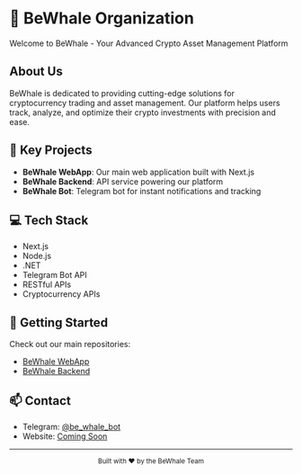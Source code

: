 # 🐋 BeWhale Organization

Welcome to BeWhale - Your Advanced Crypto Asset Management Platform

## About Us

BeWhale is dedicated to providing cutting-edge solutions for cryptocurrency trading and asset management. Our platform helps users track, analyze, and optimize their crypto investments with precision and ease.

## 🚀 Key Projects

- **BeWhale WebApp**: Our main web application built with Next.js
- **BeWhale Backend**: API service powering our platform
- **BeWhale Bot**: Telegram bot for instant notifications and tracking

## 💻 Tech Stack

- Next.js
- Node.js
- .NET
- Telegram Bot API
- RESTful APIs
- Cryptocurrency APIs

## 🔧 Getting Started

Check out our main repositories:
- [BeWhale WebApp](https://github.com/bewhale/bewhale-webapp)
- [BeWhale Backend](https://github.com/bewhale/bewhale-backend)

## 📫 Contact

- Telegram: [@be_whale_bot](https://t.me/be_whale_bot)
- Website: [Coming Soon]()

---
<div align="center">
  <sub>Built with ❤️ by the BeWhale Team</sub>
</div>
